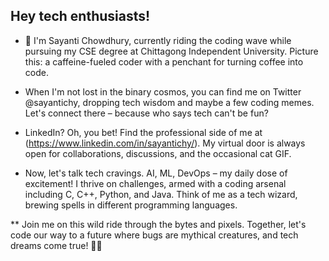 ## Hey tech enthusiasts! 

- 🚀 I'm Sayanti Chowdhury, currently riding the coding wave while pursuing my CSE degree at Chittagong Independent University. Picture this: a caffeine-fueled coder with a penchant for turning coffee into code.

- When I'm not lost in the binary cosmos, you can find me on Twitter @sayantichy, dropping tech wisdom and maybe a few coding memes. Let's connect there – because who says tech can't be fun?

- LinkedIn? Oh, you bet! Find the professional side of me at (https://www.linkedin.com/in/sayantichy/). My virtual door is always open for collaborations, discussions, and the occasional cat GIF.

- Now, let's talk tech cravings. AI, ML, DevOps – my daily dose of excitement! I thrive on challenges, armed with a coding arsenal including C, C++, Python, and Java. Think of me as a tech wizard, brewing spells in different programming languages.

** Join me on this wild ride through the bytes and pixels. Together, let's code our way to a future where bugs are mythical creatures, and tech dreams come true! 🚀✨
